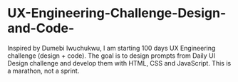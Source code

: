 # UX-Engineering-Challenge-Design-and-Code-
Inspired by Dumebi Iwuchukwu, I am starting 100 days UX Engineering challenge (design + code). The goal is to design prompts from Daily UI Design challenge and develop them with HTML, CSS and JavaScript.  This is a marathon, not a sprint. 
